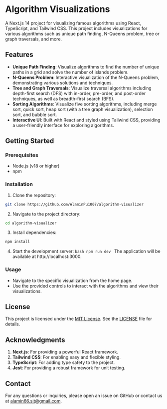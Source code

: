 # Algorithm Visualizations

A Next.js 14 project for visualizing famous algorithms using React, TypeScript, and Tailwind CSS. This project includes visualizations for various algorithms such as unique path finding, N-Queens problem, tree or graph traversals, and more.

## Features

- **Unique Path Finding**: Visualize algorithms to find the number of unique paths in a grid and solve the number of islands problem.
- **N-Queens Problem**: Interactive visualization of the N-Queens problem, demonstrating various solutions and techniques.
- **Tree and Graph Traversals**: Visualize traversal algorithms including depth-first search (DFS) with in-order, pre-order, and post-order techniques, as well as breadth-first search (BFS).
- **Sorting Algorithms**: Visualize five sorting algorithms, including merge sort, quick sort, heap sort (with a tree graph visualization), selection sort, and bubble sort.
- **Interactive UI**: Built with React and styled using Tailwind CSS, providing a user-friendly interface for exploring algorithms.

## Getting Started

### Prerequisites

- Node.js (v18 or higher)
- npm

### Installation

1. Clone the repository:

```bash {"id":"01J7AT1ZH6GZWCDTK6XKYD4YYK"}
git clone https://github.com/AlaminPu1007/algorithm-visualizer

```

2. Navigate to the project directory:

```bash {"id":"01J7AT1ZH6GZWCDTK6XQA42VZP"}
cd algorithm-visualizer

```

3. Install dependencies:

```bash {"id":"01J7AT1ZH6GZWCDTK6XTGEA3YQ"}
npm install

```

4. Start the development server:
   `bash
npm run dev
`
   The application will be available at http://localhost:3000.

### Usage

- Navigate to the specific visualization from the home page.
- Use the provided controls to interact with the algorithms and view their visualizations.

## License

This project is licensed under the [MIT License](https://choosealicense.com/licenses/mit/). See the [LICENSE](LICENSE) file for details.

## Acknowledgments

1. **Next.js**: For providing a powerful React framework.
2. **Tailwind CSS**: For enabling easy and flexible styling.
3. **TypeScript**: For adding type safety to the project.
4. **Jest**: For providing a robust framework for unit testing.

## Contact

For any questions or inquiries, please open an issue on GitHub or contact us at [alamin66.sit@gmail.com](mailto:alamin66.sit@gmail.com).
